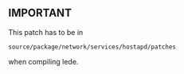 ## IMPORTANT

This patch has to be in

    source/package/network/services/hostapd/patches
    
when compiling lede.